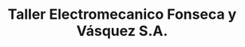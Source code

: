 ---
title: "Taller Electromecanico Fonseca y Vásquez S.A."
url: /san-antonio-de-belen/taller-electromecanico-fonseca-y-vasquez-s-a/
shop: Allgemein
---